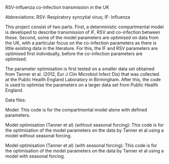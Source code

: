 RSV-influenza co-infection transmission in the UK

Abbreviations: RSV: Respiratory syncytial virus; IF: Influenza

This project consist of two parts. 
First, a deterministic compartmental model is developed to describe transmission of IF, RSV and co-infection between these.
Second, some of the model parameters are optimised on data from the UK, with a particular focus on the co-infection parameters as there is little existing data in the literature. For this, the IF and RSV parameters are optimised first individually, before the co-infection parameters are optimised.

The parameter optimisation is first tested on a smaller data set obtained from Tanner et al. (2012, Eur J Clin Microbiol Infect Dis) that was collected at the Public Health England Laboratory in Birmingham. After this, the code is used to optimise the parameters on a larger data set from Public Health England.


Data files:

Model: This code is for the compartmental model alone with defined parameters.

Model optimisation (Tanner et al) (without seasonal forcing): This code is for the optimisation of the model parameters on the data by Tanner et al using a model without seasonal forcing.

Model optimisation (Tanner et al) (with seasonal forcing): This code is for the optimisation of the model parameters on the data by Tanner et al using a model with seasonal forcing.
